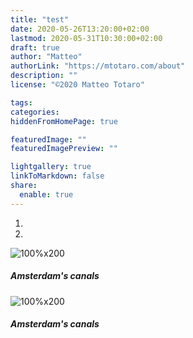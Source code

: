 ```yaml
---
title: "test"
date: 2020-05-26T13:20:00+02:00
lastmod: 2020-05-31T10:30:00+02:00
draft: true
author: "Matteo"
authorLink: "https://mtotaro.com/about"
description: ""
license: "©2020 Matteo Totaro"

tags:
categories:
hiddenFromHomePage: true

featuredImage: ""
featuredImagePreview: ""

lightgallery: true
linkToMarkdown: false
share:
  enable: true
---
```

<!-- Bootstrap CSS -->
<!-- Latest compiled and minified CSS -->
<link rel="stylesheet" href="https://maxcdn.bootstrapcdn.com/bootstrap/3.3.7/css/bootstrap.min.css" integrity="sha384-BVYiiSIFeK1dGmJRAkycuHAHRg32OmUcww7on3RYdg4Va+PmSTsz/K68vbdEjh4u" crossorigin="anonymous">
 <!-- Optional theme-->
<script src="https://code.jquery.com/jquery-3.5.0.slim.min.js" integrity="sha256-MlusDLJIP1GRgLrOflUQtshyP0TwT/RHXsI1wWGnQhs=" crossorigin="anonymous"></script>
<!-- Latest compiled and minified JavaScript-->
<script src="https://maxcdn.bootstrapcdn.com/bootstrap/3.3.7/js/bootstrap.min.js" integrity="sha384-Tc5IQib027qvyjSMfHjOMaLkfuWVxZxUPnCJA7l2mCWNIpG9mGCD8wGNIcPD7Txa" crossorigin="anonymous"></script>


<div class="container-fluid">
	<div class="ratio-box fade-box">
         <div class="row">
				<div class="col-sm-12">
							<script src="https://ajax.googleapis.com/ajax/libs/jquery/3.4.1/jquery.min.js"></script>
                                <div data-ride="carousel" data-script="assets/js/bootstrap.min.js" data-link="assets/css/carousel.css"
                                    class="carousel lazyload lazypreload slide no-src" data-interval="false" id="next-slide">
                                    <ol class="carousel-indicators">
                                        <li data-slide-to="0" data-target="#next-slide"></li>
                                        <li data-slide-to="1" data-target="#next-slide"></li>
                                    </ol>
                                    <div class="carousel-inner">
                                        <div class="item">
                                            <div class="intrinsic">
                                                <img alt="100%x200" src="/images/uploads/amsterdam/2.jpg"
                                                    data-sizes="auto"
                                                    class="lazyload" />
                                            </div>
                                    <div class="carousel-caption">
                                        <h5>Amsterdam's canals</h5>
                                    </div>
							 </div>
							<div class="item active">
								<div class="intrinsic">
									<img alt="100%x200"
										src="/images/uploads/amsterdam/3.jpg"
										data-sizes="auto"
										class="lazyload" />
								</div>
								<div class="carousel-caption">
										<h5>Amsterdam's canals</h5>
								</div>
							</div>
							<a data-slide="prev" role="button" href="#next-slide" class="left carousel-control">
								<span class="glyphicon glyphicon-chevron-left"></span>
							</a>
							<a data-slide="next" role="button" href="#next-slide" class="right carousel-control">
								<span class="glyphicon glyphicon-chevron-right"></span>
							</a>
				 </div>
	     </div>
    </div>
</div>